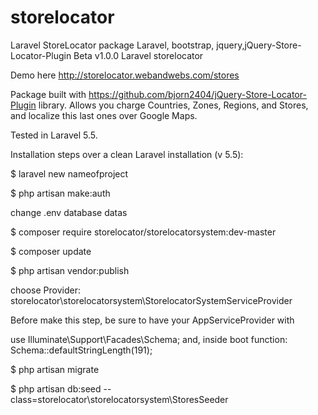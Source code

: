 # storelocator
Laravel StoreLocator package
Laravel, bootstrap, jquery,jQuery-Store-Locator-Plugin
Beta v1.0.0 Laravel storelocator 

Demo here http://storelocator.webandwebs.com/stores

Package built with https://github.com/bjorn2404/jQuery-Store-Locator-Plugin library. Allows you charge Countries, Zones, Regions, and Stores, and localize this last ones over Google Maps. 

Tested in Laravel 5.5.

Installation steps over a clean Laravel installation (v 5.5):

$ laravel new nameofproject

$ php artisan make:auth

change .env database datas

$ composer require storelocator/storelocatorsystem:dev-master

$ composer update

$ php artisan vendor:publish

choose Provider: storelocator\storelocatorsystem\StorelocatorSystemServiceProvider

Before make this step, be sure to have your AppServiceProvider with  

use Illuminate\Support\Facades\Schema;
 and, inside boot function: 
 Schema::defaultStringLength(191);

$ php artisan migrate



$ php artisan db:seed --class=storelocator\\storelocatorsystem\\StoresSeeder

